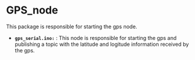 # GPS_node

This package is responsible for starting the gps node.

* **`gps_serial.ino:`** : This node is responsible for starting the gps and publishing a topic with the latitude and logitude information received by the gps.

